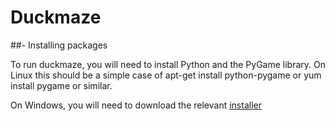 Duckmaze
========

##- Installing packages

To run duckmaze, you will need to install Python and the PyGame library. On Linux this should be a simple case of apt-get install python-pygame or yum install pygame or similar.

On Windows, you will need to download the relevant [installer](http://www.lfd.uci.edu/~gohlke/pythonlibs/#pygame)
